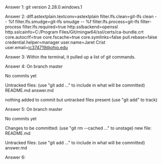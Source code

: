 Answer 1: git version 2.28.0.windows.1


Answer 2: 
diff.astextplain.textconv=astextplain
filter.lfs.clean=git-lfs clean -- %f
filter.lfs.smudge=git-lfs smudge -- %f
filter.lfs.process=git-lfs filter-process
filter.lfs.required=true
http.sslbackend=openssl
http.sslcainfo=C:/Program Files/Git/mingw64/ssl/certs/ca-bundle.crt
core.autocrlf=true
core.fscache=true
core.symlinks=false
pull.rebase=false
credential.helper=manager
user.name=Jaret Crist
user.email=jc374719@ohio.edu


Answer 3: Within the terminal, it pulled up a list of git commands.


Answer 4: 
On branch master

No commits yet

Untracked files:
  (use "git add <file>..." to include in what will be committed)
        README.md
        answer.md

nothing added to commit but untracked files present (use "git add" to track)


Answer 5: 
On branch master

No commits yet

Changes to be committed:
  (use "git rm --cached <file>..." to unstage)
        new file:   README.md

Untracked files:
  (use "git add <file>..." to include in what will be committed)
        answer.md


Answer 6: